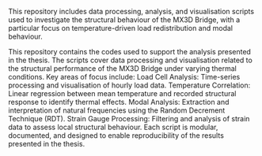 This repository includes data processing, analysis, and visualisation scripts used to investigate the structural behaviour of the MX3D Bridge, with a particular focus on temperature-driven load redistribution and modal behaviour.

This repository contains the codes used to support the analysis presented in the thesis. The scripts cover data processing and visualisation related to the structural performance of the MX3D Bridge under varying thermal conditions. Key areas of focus include:
Load Cell Analysis: Time-series processing and visualisation of hourly load data.
Temperature Correlation: Linear regression between mean temperature and recorded structural response to identify thermal effects.
Modal Analysis: Extraction and interpretation of natural frequencies using the Random Decrement Technique (RDT).
Strain Gauge Processing: Filtering and analysis of strain data to assess local structural behaviour.
Each script is modular, documented, and designed to enable reproducibility of the results presented in the thesis.
